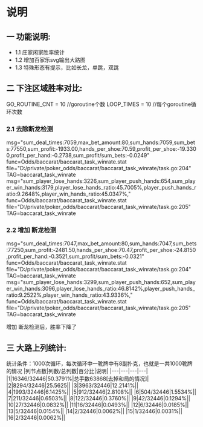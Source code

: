 # 说明

## 一 功能说明:

- 1.1 庄家闲家胜率统计
- 1.2 增加百家乐svg输出大路图
- 1.3 特殊形态有提示，比如长龙，单跳，双跳

## 二 下注区域胜率对比:

GO_ROUTINE_CNT      = 10    //goroutine个数
LOOP_TIMES          = 10    //每个goroutine循环次数

### 2.1 去除断龙检测

msg="sum_deal_times:7059,max_bet_amount:80,sum_hands:7059,sum_bets:77550,sum_profit:-1933.00,hands_per_shoe:70.59,profit_per_shoe:-19.3300,profit_per_hand:-0.2738,sum_profit/sum_bets:-0.0249" func=Odds/baccarat/baccarat_task_winrate.stat file="D:/private/poker_odds/baccarat/baccarat_task_winrate/task.go:204" TAG=baccarat_task_winrate
msg="sum_player_lose_hands:3226,sum_player_push_hands:654,sum_player_win_hands:3179,player_lose_hands_ratio:45.7005%,player_push_hands_ratio:9.2648%,player_win_hands_ratio:45.0347%," func=Odds/baccarat/baccarat_task_winrate.stat file="D:/private/poker_odds/baccarat/baccarat_task_winrate/task.go:205" TAG=baccarat_task_winrate

### 2.2 增加 断龙检测

msg="sum_deal_times:7047,max_bet_amount:80,sum_hands:7047,sum_bets:77250,sum_profit:-2481.50,hands_per_shoe:70.47,profit_per_shoe:-24.8150,profit_per_hand:-0.3521,sum_profit/sum_bets:-0.0321" func=Odds/baccarat/baccarat_task_winrate.stat file="D:/private/poker_odds/baccarat/baccarat_task_winrate/task.go:204" TAG=baccarat_task_winrate
msg="sum_player_lose_hands:3299,sum_player_push_hands:652,sum_player_win_hands:3096,player_lose_hands_ratio:46.8142%,player_push_hands_ratio:9.2522%,player_win_hands_ratio:43.9336%," func=Odds/baccarat/baccarat_task_winrate.stat file="D:/private/poker_odds/baccarat/baccarat_task_winrate/task.go:205" TAG=baccarat_task_winrate

增加 断龙检测后，胜率下降了


## 三 大路上列统计:

统计条件：1000次循环，每次循环中一靴牌中有8副扑克，也就是一共1000靴牌的情况
|列节点数|列数/总列数|百分比|说明|
|---|---|---|---|
|1|16346/32446|50.3791%|总手数63868[去掉和局的情况]|
|2|8294/32446|25.5625||
|3|3963/32446|12.2141%||
|4|1993/32446|6.1425%||
|5|912/32446|2.8108%||
|6|504/32446|1.5534%||
|7|211/32446|0.6503%||
|8|122/32446|0.3760%||
|9|42/32446|0.1294%||
|10|27/32446|0.0832%||
|11|16/32446|0.0493%||
|12|6/32446|0.0185%||
|13|5/32446|0.0154%||
|14|2/32446|0.0062%||
|15|1/32446|0.0031%||
|16|2/32446|0.0062%||

